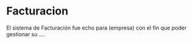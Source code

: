 # Facturacion
El sistema de Facturación fue echo para (empresa) con el fin que poder gestionar su ....
